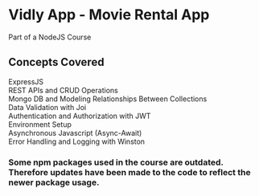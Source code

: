 # Vidly App - Movie Rental App
Part of a NodeJS Course
## Concepts Covered
ExpressJS <br/>
REST APIs and CRUD Operations <br/>
Mongo DB and Modeling Relationships Between Collections <br/>
Data Validation with Joi <br/>
Authentication and Authorization with JWT <br/>
Environment Setup <br/>
Asynchronous Javascript (Async-Await) <br/>
Error Handling and Logging with Winston

### Some npm packages used in the course are outdated. Therefore updates have been made to the code to reflect the newer package usage.
